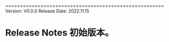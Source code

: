 ======================================================
Version: V0.0.0
Release Date: 2022.11.15

Release Notes
初始版本。
======================================================